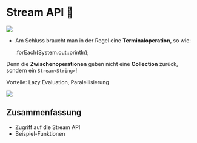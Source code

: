 # Stream API 🌊

![][image-1]

- Am Schluss braucht man in der Regel eine **Terminaloperation**, so wie:

	.forEach(System.out::println);

Denn die **Zwischenoperationen** geben nicht eine **Collection** zurück, sondern ein `Stream<String>`!

Vorteile: Lazy Evaluation, Paralellisierung
 
![][image-2]

## Zusammenfassung
- Zugriff auf die Stream API
- Beispiel-Funktionen

[image-1]:	assets/Bildschirmfoto%202018-11-28%20um%2008.59.27.png
[image-2]:	assets/Bildschirmfoto%202018-11-28%20um%2009.13.05.png